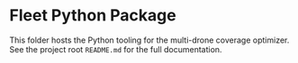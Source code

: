 # Fleet Python Package

This folder hosts the Python tooling for the multi-drone coverage optimizer. See the project root `README.md` for the full documentation.
